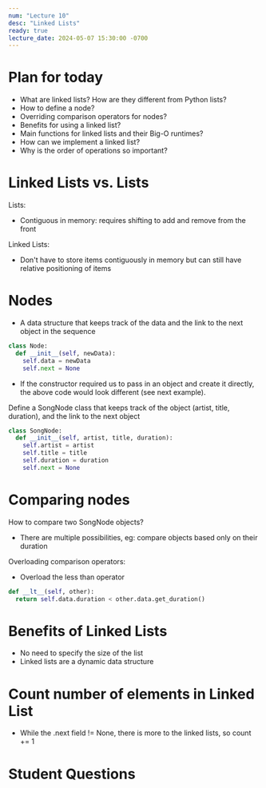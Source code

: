 ```yaml
---
num: "Lecture 10"
desc: "Linked Lists"
ready: true
lecture_date: 2024-05-07 15:30:00 -0700
---
```


# Plan for today
- What are linked lists? How are they different from Python lists?
- How to define a node?
- Overriding comparison operators for nodes?
- Benefits for using a linked list?
- Main functions for linked lists and their Big-O runtimes?
- How can we implement a linked list?
- Why is the order of operations so important?

# Linked Lists vs. Lists
Lists:
- Contiguous in memory: requires shifting to add and remove from the front

Linked Lists:
- Don't have to store items contiguously in memory but can still have relative positioning of items

# Nodes
- A data structure that keeps track of the data and the link to the next object in the sequence
```py
class Node:
  def __init__(self, newData):
    self.data = newData
    self.next = None
```
- If the constructor required us to pass in an object and create it directly, the above code would look different (see next example).

Define a SongNode class that keeps track of the object (artist, title, duration), and the link to the next object
```py
class SongNode:
  def __init__(self, artist, title, duration):
    self.artist = artist
    self.title = title
    self.duration = duration
    self.next = None
```

# Comparing nodes
How to compare two SongNode objects?
- There are multiple possibilities, eg: compare objects based only on their duration

Overloading comparison operators:
- Overload the less than operator
```py
def __lt__(self, other):
  return self.data.duration < other.data.get_duration()
```

# Benefits of Linked Lists
- No need to specify the size of the list
- Linked lists are a dynamic data structure

# Count number of elements in Linked List
- While the .next field != None, there is more to the linked lists, so count += 1

# Student Questions

